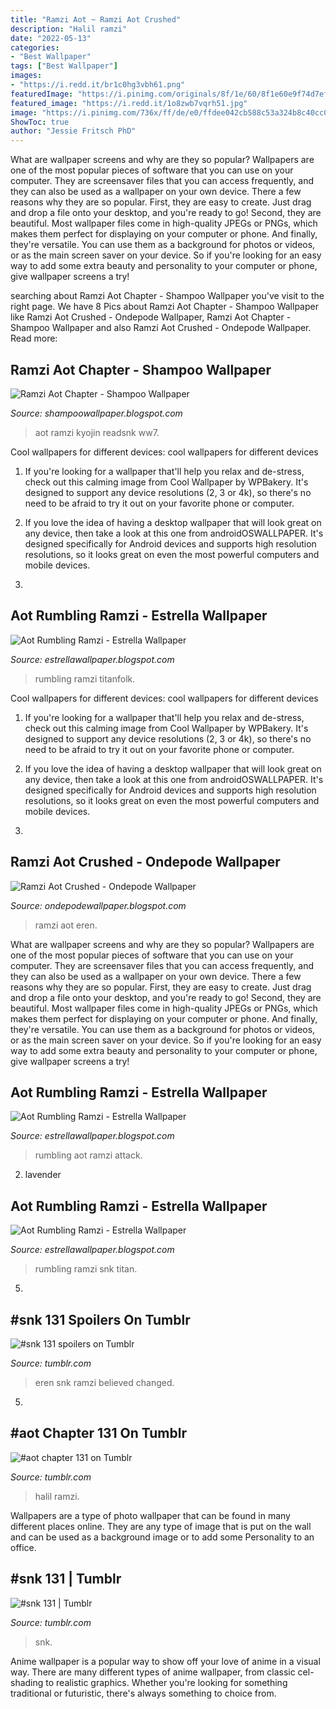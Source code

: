 ```yaml
---
title: "Ramzi Aot ~ Ramzi Aot Crushed"
description: "Halil ramzi"
date: "2022-05-13"
categories:
- "Best Wallpaper"
tags: ["Best Wallpaper"]
images:
- "https://i.redd.it/br1c0hg3vbh61.png"
featuredImage: "https://i.pinimg.com/originals/8f/1e/60/8f1e60e9f74d7ef8ddaf0395e2038a9d.jpg"
featured_image: "https://i.redd.it/1o8zwb7vqrh51.jpg"
image: "https://i.pinimg.com/736x/ff/de/e0/ffdee042cb588c53a324b8c40cc04ee4.jpg"
ShowToc: true
author: "Jessie Fritsch PhD"
---
```



What are wallpaper screens and why are they so popular?
Wallpapers are one of the most popular pieces of software that you can use on your computer. They are screensaver files that you can access frequently, and they can also be used as a wallpaper on your own device. There a few reasons why they are so popular. First, they are easy to create. Just drag and drop a file onto your desktop, and you're ready to go! Second, they are beautiful. Most wallpaper files come in high-quality JPEGs or PNGs, which makes them perfect for displaying on your computer or phone. And finally, they're versatile. You can use them as a background for photos or videos, or as the main screen saver on your device. So if you're looking for an easy way to add some extra beauty and personality to your computer or phone, give wallpaper screens a try!

	

		
searching about Ramzi Aot Chapter - Shampoo Wallpaper you've visit to the right page. We have 8 Pics about Ramzi Aot Chapter - Shampoo Wallpaper like Ramzi Aot Crushed - Ondepode Wallpaper, Ramzi Aot Chapter - Shampoo Wallpaper and also Ramzi Aot Crushed - Ondepode Wallpaper. Read more:
		
    
## Ramzi Aot Chapter - Shampoo Wallpaper

<img loading=lazy src="https://i.pinimg.com/originals/8f/1e/60/8f1e60e9f74d7ef8ddaf0395e2038a9d.jpg" onerror="this.onerror=null;this.src='https://tse2.mm.bing.net/th?id=OIP.90QH3D62YaKZV9K6fCpkFQHaFj&amp;pid=15.1';" alt="Ramzi Aot Chapter - Shampoo Wallpaper">

_Source: shampoowallpaper.blogspot.com_

>aot ramzi kyojin readsnk ww7. 

	

Cool wallpapers for different devices:
cool wallpapers for different devices 

1. If you're looking for a wallpaper that'll help you relax and de-stress, check out this calming image from Cool Wallpaper by WPBakery. It's designed to support any device resolutions (2, 3 or 4k), so there's no need to be afraid to try it out on your favorite phone or computer.

2. If you love the idea of having a desktop wallpaper that will look great on any device, then take a look at this one from androidOSWALLPAPER. It's designed specifically for Android devices and supports high resolution resolutions, so it looks great on even the most powerful computers and mobile devices.

3.

    
## Aot Rumbling Ramzi - Estrella Wallpaper

<img loading=lazy src="https://i.redd.it/br1c0hg3vbh61.png" onerror="this.onerror=null;this.src='https://tse4.mm.bing.net/th?id=OIP.GmEpzUSD1nFiMnv-e_h3ggHaIO&amp;pid=15.1';" alt="Aot Rumbling Ramzi - Estrella Wallpaper">

_Source: estrellawallpaper.blogspot.com_

>rumbling ramzi titanfolk. 

	

Cool wallpapers for different devices:
cool wallpapers for different devices 

1. If you're looking for a wallpaper that'll help you relax and de-stress, check out this calming image from Cool Wallpaper by WPBakery. It's designed to support any device resolutions (2, 3 or 4k), so there's no need to be afraid to try it out on your favorite phone or computer.

2. If you love the idea of having a desktop wallpaper that will look great on any device, then take a look at this one from androidOSWALLPAPER. It's designed specifically for Android devices and supports high resolution resolutions, so it looks great on even the most powerful computers and mobile devices.

3.

    
## Ramzi Aot Crushed - Ondepode Wallpaper

<img loading=lazy src="https://i.redd.it/1o8zwb7vqrh51.jpg" onerror="this.onerror=null;this.src='https://tse2.mm.bing.net/th?id=OIP.aZEvE9cK1qmLUNQPBfI-PAHaE3&amp;pid=15.1';" alt="Ramzi Aot Crushed - Ondepode Wallpaper">

_Source: ondepodewallpaper.blogspot.com_

>ramzi aot eren. 

	

What are wallpaper screens and why are they so popular?
Wallpapers are one of the most popular pieces of software that you can use on your computer. They are screensaver files that you can access frequently, and they can also be used as a wallpaper on your own device. There a few reasons why they are so popular. First, they are easy to create. Just drag and drop a file onto your desktop, and you're ready to go! Second, they are beautiful. Most wallpaper files come in high-quality JPEGs or PNGs, which makes them perfect for displaying on your computer or phone. And finally, they're versatile. You can use them as a background for photos or videos, or as the main screen saver on your device. So if you're looking for an easy way to add some extra beauty and personality to your computer or phone, give wallpaper screens a try!

    
## Aot Rumbling Ramzi - Estrella Wallpaper

<img loading=lazy src="https://static.wikia.nocookie.net/shingekinokyojin/images/b/b8/The_King&#039;s_final_threat.png/revision/latest/scale-to-width-down/200?cb=20191115145947" onerror="this.onerror=null;this.src='https://tse1.mm.bing.net/th?id=OIP.sAgfAh3283vc2fL8wWjxxQAAAA&amp;pid=15.1';" alt="Aot Rumbling Ramzi - Estrella Wallpaper">

_Source: estrellawallpaper.blogspot.com_

>rumbling aot ramzi attack. 

	

2. lavender 

    
## Aot Rumbling Ramzi - Estrella Wallpaper

<img loading=lazy src="https://i.pinimg.com/736x/ff/de/e0/ffdee042cb588c53a324b8c40cc04ee4.jpg" onerror="this.onerror=null;this.src='https://tse4.mm.bing.net/th?id=OIP.lcz1Ilr1UbiyGDZXTwgkRAHaLH&amp;pid=15.1';" alt="Aot Rumbling Ramzi - Estrella Wallpaper">

_Source: estrellawallpaper.blogspot.com_

>rumbling ramzi snk titan. 

	

5.

    
## #snk 131 Spoilers On Tumblr

<img loading=lazy src="https://64.media.tumblr.com/17624b45bc0f07fb2d68480b164a316b/54504c5cbe859235-5e/s640x960/0fcc4f799845b118dd0dc62f26e14cd1334950bd.jpg" onerror="this.onerror=null;this.src='https://tse3.mm.bing.net/th?id=OIP.YSdmYuKH4fqCm6szFdDtMAHaLH&amp;pid=15.1';" alt="#snk 131 spoilers on Tumblr">

_Source: tumblr.com_

>eren snk ramzi believed changed. 

	

5.

    
## #aot Chapter 131 On Tumblr

<img loading=lazy src="https://64.media.tumblr.com/7ca6344e3b2ee4a913cfc86802b66c91/01090d32c08988c7-2c/s250x400/7dbb5682c2ec4ac0f44adbcb436f60c0a780ba43.png" onerror="this.onerror=null;this.src='https://tse3.mm.bing.net/th?id=OIP.u2QExvkA7eWgQ0K9SaoRHgAAAA&amp;pid=15.1';" alt="#aot chapter 131 on Tumblr">

_Source: tumblr.com_

>halil ramzi. 

	



Wallpapers are a type of photo wallpaper that can be found in many different places online. They are any type of image that is put on the wall and can be used as a background image or to add some Personality to an office.

    
## #snk 131 | Tumblr

<img loading=lazy src="https://64.media.tumblr.com/29d05225b1381b94d7ff2faffd9e4259/36c49691c3bdf86a-80/s2048x3072/7a629e0e3c345c351843f8847340d31899edd278.jpg" onerror="this.onerror=null;this.src='https://tse3.mm.bing.net/th?id=OIP.bB4L8WOhio3kJnikeDv8sAHaFj&amp;pid=15.1';" alt="#snk 131 | Tumblr">

_Source: tumblr.com_

>snk. 

	

Anime wallpaper is a popular way to show off your love of anime in a visual way. There are many different types of anime wallpaper, from classic cel-shading to realistic graphics. Whether you're looking for something traditional or futuristic, there's always something to choice from.

